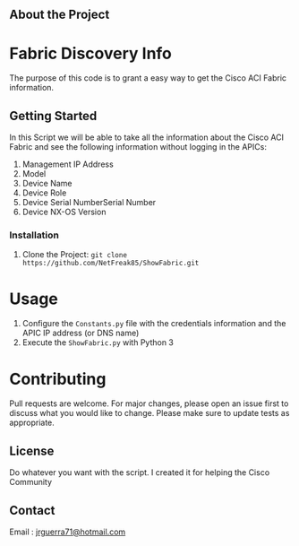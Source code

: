 <!-- ABOUT THE PROJECT -->
## About the Project

Fabric Discovery Info 
=====================

The purpose of this code is to grant a easy way to get the Cisco ACI Fabric information.

<!-- GETTING STARTED -->
## Getting Started

In this Script we will be able to take all the information about the Cisco ACI Fabric and see the following information without logging in the APICs:

1.  Management IP Address
2.  Model
3.  Device Name
4.  Device Role
5.  Device Serial NumberSerial Number
6.  Device NX-OS Version

### Installation

1.  Clone the Project:
        ``git clone https://github.com/NetFreak85/ShowFabric.git``

Usage
=====

1.  Configure the ``Constants.py`` file with the credentials information and the APIC IP address (or DNS name)
2.  Execute the ``ShowFabric.py`` with Python 3  

Contributing
============

Pull requests are welcome. For major changes, please open an issue first to discuss what you would like to change.
Please make sure to update tests as appropriate.

<!-- LICENSE -->
## License

Do whatever you want with the script. I created it for helping the Cisco Community

<!-- CONTACT -->
## Contact

Email : jrguerra71@hotmail.com
